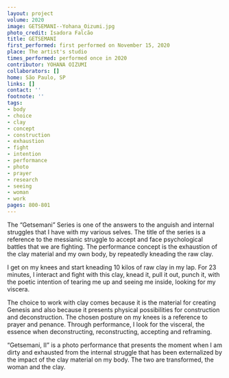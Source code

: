 ```yaml
---
layout: project
volume: 2020
image: GETSEMANI--Yohana_Oizumi.jpg
photo_credit: Isadora Falcão
title: GETSEMANI
first_performed: first performed on November 15, 2020
place: The artist's studio
times_performed: performed once in 2020
contributor: YOHANA OIZUMI
collaborators: []
home: São Paulo, SP
links: []
contact: ''
footnote: ''
tags:
- body
- choice
- clay
- concept
- construction
- exhaustion
- fight
- intention
- performance
- photo
- prayer
- research
- seeing
- woman
- work
pages: 800-801
---
```

The “Getsemani” Series is one of the answers to the anguish and internal struggles that I have with my various selves. The title of the series is a reference to the messianic struggle to accept and face psychological battles that we are fighting. The performance concept is the exhaustion of the clay material and my own body, by repeatedly kneading the raw clay.

I get on my knees and start kneading 10 kilos of raw clay in my lap. For 23 minutes, I interact and fight with this clay, knead it, pull it out, punch it, with the poetic intention of tearing me up and seeing me inside, looking for my viscera.

The choice to work with clay comes because it is the material for creating Genesis and also because it presents physical possibilities for construction and deconstruction. The chosen posture on my knees is a reference to prayer and penance. Through performance, I look for the visceral, the essence when deconstructing, reconstructing, accepting and reframing.

“Getsemani, II” is a photo performance that presents the moment when I am dirty and exhausted from the internal struggle that has been externalized by the impact of the clay material on my body. The two are transformed, the woman and the clay.